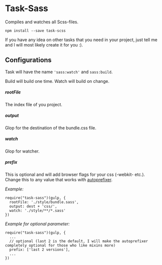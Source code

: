 # Task-Sass

Compiles and watches all Scss-files.

``npm install --save task-scss``

If you have any idea on other tasks that you need in your project, just tell me and I will most likely create it for you :).

## Configurations

Task will have the name ``'sass:watch'`` and ``sass:build``.

Build will build one time.
Watch will build on change.

##### rootFile

The index file of you project.


##### output

Glop for the destination of the bundle.css file.

##### watch

Glop for watcher.

##### prefix

This is optional and will add browser flags for your css (-webkit- etc.).
Change this to any value that works with [autoprefixer](https://github.com/postcss/autoprefixer).


*Example:*

```
require("task-sass")(gulp, {
  rootFile: './style/bundle.sass',
  output: dest + 'css/',
  watch: './style/**/*.sass'
})
```

*Example for optional parameter:*

```
require("task-sass")(gulp, {
  ...
  // optional (last 2 is the default, I will make the autoprefixer completely optional for those who like mixins more)
  prefix: ['last 2 versions'],
  ...
})
```
